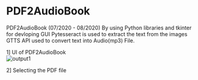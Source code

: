 # PDF2AudioBook   
PDF2AudioBook (07/2020 - 08/2020) By using Python libraries and tkinter for devloping GUI Pytesseract is used to extract the text from the images GTTS API used to convert text into Audio(mp3) File.  

1] UI of PDF2AudioBook   
![output1](https://github.com/user-attachments/assets/73ad0af6-a883-4d34-b7a9-8981e9b2a970)

2] Selecting the PDF file
